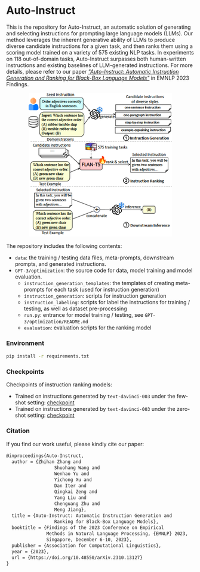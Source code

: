 # Auto-Instruct

This is the repository for Auto-Instruct, an automatic solution of generating and selecting instructions for prompting large language models (LLMs). Our method leverages the inherent generative ability of LLMs to produce diverse candidate instructions for a given task, and then ranks them using a scoring model trained on a variety of 575 existing NLP tasks. In experiments on 118 out-of-domain tasks, Auto-Instruct surpasses both human-written instructions and existing baselines of LLM-generated instructions. For more details, please refer to our paper [*"Auto-Instruct: Automatic Instruction Generation and Ranking for Black-Box Language Models"*](https://arxiv.org/pdf/2310.13127.pdf) in EMNLP 2023 Findings.

<center><img src="figures/pipeline.png" alt="Auto-Instruct Pipeline" width="384" height="384"></center>

The repository includes the following contents:

- `data`: the training / testing data files, meta-prompts, downstream prompts, and generated instructions.
- `GPT-3/optimization`: the source code for data, model training and model evaluation.
    - `instruction_generation_templates`: the templates of creating meta-prompts for each task (used for instruction generation)
    - `instruction_generation`: scripts for instruction generation
    - `instruction_labeling`: scripts for label the instructions for training / testing, as well as dataset pre-processing
    - `run.py`: entrance for model training / testing, see `GPT-3/optimization/README.md`
    - `evaluation`: evaluation scripts for the ranking model

### Environment

```bash
pip install -r requirements.txt
```

### Checkpoints

Checkpoints of instruction ranking models:
- Trained on instructions generated by `text-davinci-003` under the few-shot setting: [checkpoint](https://huggingface.co/zhihz0535/Auto-Instruct-Flan-T5-davinci003-fewshot)
- Trained on instructions generated by `text-davinci-003` under the zero-shot setting: [checkpoint](https://huggingface.co/zhihz0535/Auto-Instruct-Flan-T5-davinci003-zeroshot)

### Citation

If you find our work useful, please kindly cite our paper:

```
@inproceedings{Auto-Instruct,
  author = {Zhihan Zhang and
                  Shuohang Wang and
                  Wenhao Yu and
                  Yichong Xu and
                  Dan Iter and
                  Qingkai Zeng and
                  Yang Liu and
                  Chenguang Zhu and
                  Meng Jiang},
  title = {Auto-Instruct: Automatic Instruction Generation and 
                  Ranking for Black-Box Language Models},
  booktitle = {Findings of the 2023 Conference on Empirical 
               Methods in Natural Language Processing, {EMNLP} 2023, 
               Singapore, December 6-10, 2023},
  publisher = {Association for Computational Linguistics},
  year = {2023},
  url = {https://doi.org/10.48550/arXiv.2310.13127}
}
```
